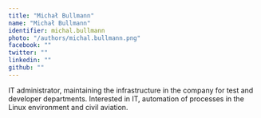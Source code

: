 ```yaml
---
title: "Michał Bullmann"
name: "Michał Bullmann"
identifier: michal.bullmann
photo: "/authors/michal.bullmann.png"
facebook: ""
twitter: ""
linkedin: ""
github: ""
---
```

IT administrator, maintaining the infrastructure in the company for test and
developer departments. Interested in IT, automation of processes in the Linux
environment and civil aviation.
